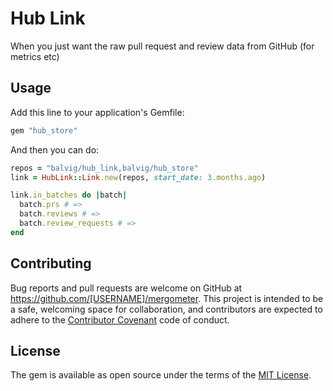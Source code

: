 # Hub Link

When you just want the raw pull request and review data from GitHub (for
metrics etc)

## Usage

Add this line to your application's Gemfile:

 ```ruby
 gem "hub_store"
```

And then you can do:

```ruby
repos = "balvig/hub_link,balvig/hub_store"
link = HubLink::Link.new(repos, start_date: 3.months.ago)

link.in_batches do |batch|
  batch.prs # =>
  batch.reviews # =>
  batch.review_requests # =>
end
```

## Contributing

Bug reports and pull requests are welcome on GitHub at https://github.com/[USERNAME]/mergometer. This project is intended to be a safe, welcoming space for collaboration, and contributors are expected to adhere to the [Contributor Covenant](http://contributor-covenant.org) code of conduct.


## License

The gem is available as open source under the terms of the [MIT License](http://opensource.org/licenses/MIT).

